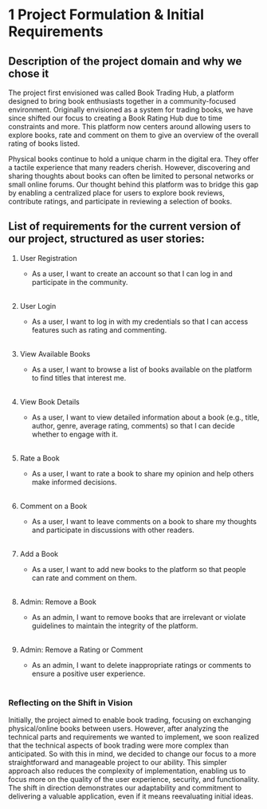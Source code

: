 # 1 Project Formulation & Initial Requirements
##  Description of the project domain and why we chose it
The project first envisioned was called Book Trading Hub, a platform designed to bring book enthusiasts together in a community-focused environment.
Originally envisioned as a system for trading books, we have since shifted our focus to creating a Book Rating Hub due to time constraints and more.
This platform now centers around allowing users to explore books, rate and comment on them to give an overview of the overall rating of books listed.

Physical books continue to hold a unique charm in the digital era. They offer a tactile experience that many readers cherish.
However, discovering and sharing thoughts about books can often be limited to personal networks or small online forums.
Our thought behind this platform was to bridge this gap by enabling a centralized place for users to explore book reviews, contribute ratings, and participate in reviewing a selection of books.


## List of requirements for the current version of our project, structured as user stories:

1. User Registration
    - As a user, I want to create an account so that I can log in and participate in the community. <br><br>


2. User Login
    - As a user, I want to log in with my credentials so that I can access features such as rating and commenting.<br><br>


3. View Available Books
    - As a user, I want to browse a list of books available on the platform to find titles that interest me.<br><br>


4. View Book Details
    - As a user, I want to view detailed information about a book (e.g., title, author, genre, average rating, comments) so that I can decide whether to engage with it.<br><br>


5. Rate a Book
    - As a user, I want to rate a book to share my opinion and help others make informed decisions.<br><br>


6. Comment on a Book
    - As a user, I want to leave comments on a book to share my thoughts and participate in discussions with other readers.<br><br>


7. Add a Book
    - As a user, I want to add new books to the platform so that people can rate and comment on them.<br><br>


8. Admin: Remove a Book
    - As an admin, I want to remove books that are irrelevant or violate guidelines to maintain the integrity of the platform.<br><br>


9. Admin: Remove a Rating or Comment
    - As an admin, I want to delete inappropriate ratings or comments to ensure a positive user experience.<br><br>


### Reflecting on the Shift in Vision
Initially, the project aimed to enable book trading, focusing on exchanging physical/online books between users.
However, after analyzing the technical parts and requirements we wanted to implement, we soon realized that the technical aspects of book trading were more complex than anticipated. So with this in mind, we decided to change our focus to a more straightforward and manageable project to our ability. This simpler approach also reduces the complexity of implementation, enabling us to focus more on the quality of the user experience, security, and functionality.
The shift in direction demonstrates our adaptability and commitment to delivering a valuable application, even if it means reevaluating initial ideas.
